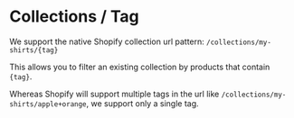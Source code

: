 # Collections / Tag

We support the native Shopify collection url pattern: `/collections/my-shirts/{tag}`

This allows you to filter an existing collection by products that contain `{tag}`.

Whereas Shopify will support multiple tags in the url like `/collections/my-shirts/apple+orange`, we support only a single tag.
